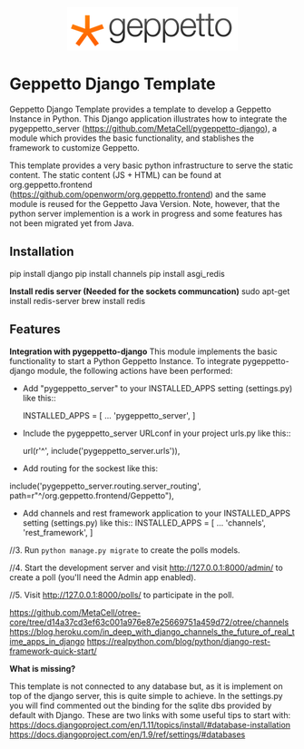 <p align="center">
  <img src="https://github.com/tarelli/bucket/blob/master/geppetto%20logo.png?raw=true" alt="Geppetto logo"/>
</p>

# Geppetto Django Template
Geppetto Django Template provides a template to develop a Geppetto Instance in Python. This Django application illustrates how to integrate the pygeppetto_server (https://github.com/MetaCell/pygeppetto-django), a module which provides the basic functionality, and stablishes the framework to customize Geppetto.

This template provides a very basic python infrastructure to serve the static content. The static content (JS + HTML) can be found at org.geppetto.frontend (https://github.com/openworm/org.geppetto.frontend) and the same module is reused for the Geppetto Java Version. Note, however, that the python server implemention is a work in progress and some features has not been migrated yet from Java.

## Installation
pip install django
pip install channels
pip install asgi_redis

**Install redis server (Needed for the sockets communcation)**
sudo apt-get install redis-server
brew install redis


## Features

**Integration with pygeppetto-django**
This module implements the basic functionality to start a Python Geppetto Instance. To integrate pygeppetto-django module, the following actions have been performed:
- Add "pygeppetto_server" to your INSTALLED_APPS setting (settings.py) like this::

    INSTALLED_APPS = [
        ...
        'pygeppetto_server',
    ]

- Include the pygeppetto_server URLconf in your project urls.py like this::

    url(r'^', include('pygeppetto_server.urls')),

- Add routing for the sockest like this:

include('pygeppetto_server.routing.server_routing', path=r"^/org.geppetto.frontend/Geppetto"),

- Add channels and rest framework application to your INSTALLED_APPS setting (settings.py) like this::
INSTALLED_APPS = [
        ...
    'channels',
    'rest_framework',
        ]

        

//3. Run `python manage.py migrate` to create the polls models.

//4. Start the development server and visit http://127.0.0.1:8000/admin/
   to create a poll (you'll need the Admin app enabled).

//5. Visit http://127.0.0.1:8000/polls/ to participate in the poll.


https://github.com/MetaCell/otree-core/tree/d14a37cd3ef63c001a976e87e25669751a459d72/otree/channels
https://blog.heroku.com/in_deep_with_django_channels_the_future_of_real_time_apps_in_django
https://realpython.com/blog/python/django-rest-framework-quick-start/

**What is missing?**

This template is not connected to any database but, as it is implement on top of the django server, this is quite simple to achieve. In the settings.py you will find commented out the binding for the sqlite dbs provided by default with Django. These are two links with some useful tips to start with:
https://docs.djangoproject.com/en/1.11/topics/install/#database-installation
https://docs.djangoproject.com/en/1.9/ref/settings/#databases

